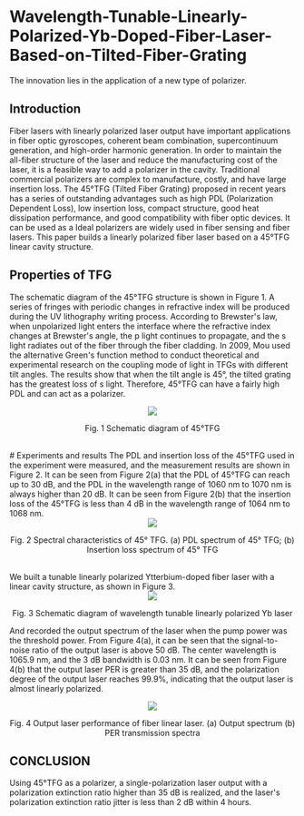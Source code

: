# Wavelength-Tunable-Linearly-Polarized-Yb-Doped-Fiber-Laser-Based-on-Tilted-Fiber-Grating
The innovation lies in the application of a new type of polarizer.
##  Introduction
Fiber lasers with linearly polarized laser output have important applications in fiber optic gyroscopes, coherent beam combination, supercontinuum generation, and high-order harmonic generation. In order to maintain the all-fiber structure of the laser and reduce the manufacturing cost of the laser, it is a feasible way to add a polarizer in the cavity. Traditional commercial polarizers are complex to manufacture, costly, and have large insertion loss. The 45°TFG (Tilted Fiber Grating) proposed in recent years has a series of outstanding advantages such as high PDL (Polarization Dependent Loss), low insertion loss, compact structure, good heat dissipation performance, and good compatibility with fiber optic devices. It can be used as a Ideal polarizers are widely used in fiber sensing and fiber lasers. This paper builds a linearly polarized fiber laser based on a 45°TFG linear cavity structure.
##  Properties of TFG
The schematic diagram of the 45°TFG structure is shown in Figure 1. A series of fringes with periodic changes in refractive index will be produced during the UV lithography writing process. According to Brewster's law, when unpolarized light enters the interface where the refractive index changes at Brewster's angle, the p light continues to propagate, and the s light radiates out of the fiber through the fiber cladding. In 2009, Mou used the alternative Green's function method to conduct theoretical and experimental research on the coupling mode of light in TFGs with different tilt angles. The results show that when the tilt angle is 45°, the tilted grating has the greatest loss of s light. Therefore, 45°TFG can have a fairly high PDL and can act as a polarizer.
<br>
<div align=center>
<img src="https://github.com/yangjinmin/Wavelength-Tunable-Linearly-Polarized-Yb-Doped-Fiber-Laser-Based-on-Tilted-Fiber-Grating/blob/main/Figure%201.PNG" />
</div>
<p align="center">Fig. 1 Schematic diagram of 45°TFG</p>
<br> 
# Experiments and results
The PDL and insertion loss of the 45°TFG used in the experiment were measured, and the measurement results are shown in Figure 2. It can be seen from Figure 2(a) that the PDL of 45°TFG can reach up to 30 dB, and the PDL in the wavelength range of 1060 nm to 1070 nm is always higher than 20 dB. It can be seen from Figure 2(b) that the insertion loss of the 45°TFG is less than 4 dB in the wavelength range of 1064 nm to 1068 nm. 
<div align=center>
  <img src="https://github.com/yangjinmin/Wavelength-Tunable-Linearly-Polarized-Yb-Doped-Fiber-Laser-Based-on-Tilted-Fiber-Grating/blob/main/Figure%202.PNG" />
</div>
<p align="center">Fig. 2 Spectral characteristics of 45° TFG. (a) PDL spectrum of 45° TFG; (b) Insertion loss spectrum of 45° TFG</p>
<br>
We built a tunable linearly polarized Ytterbium-doped fiber laser with a linear cavity structure, as shown in Figure 3.
<br>
<div align=center>
  <img src="https://github.com/yangjinmin/Wavelength-Tunable-Linearly-Polarized-Yb-Doped-Fiber-Laser-Based-on-Tilted-Fiber-Grating/blob/main/Figure%204.PNG" />
 </div> 
 <p align="center">  Fig. 3 Schematic diagram of wavelength tunable linearly polarized Yb laser </p>

And recorded the output spectrum of the laser when the pump power was the threshold power. From Figure 4(a), it can be seen that the signal-to-noise ratio of the output laser is above 50 dB. The center wavelength is 1065.9 nm, and the 3 dB bandwidth is 0.03 nm. It can be seen from Figure 4(b) that the output laser PER is greater than 35 dB, and the polarization degree of the output laser reaches 99.9%, indicating that the output laser is almost linearly polarized.
<div align=center>
  <img src="https://github.com/yangjinmin/Wavelength-Tunable-Linearly-Polarized-Yb-Doped-Fiber-Laser-Based-on-Tilted-Fiber-Grating/blob/main/Figure%203.PNG" />  
</div> 
 <p align="center">    Fig. 4 Output laser performance of fiber linear laser. (a) Output spectrum  (b) PER transmission spectra   </p>

 
## CONCLUSION
Using 45°TFG as a polarizer, a single-polarization laser output with a polarization extinction ratio higher than 35 dB is realized, and the laser's polarization extinction ratio jitter is less than 2 dB within 4 hours.
